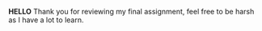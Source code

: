 **HELLO**
Thank you for reviewing my final assignment, feel free to be harsh as I have a lot to learn.
